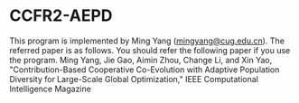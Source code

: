 # CCFR2-AEPD
This program is implemented by Ming Yang (mingyang@cug.edu.cn).
The referred paper is as follows. You should refer the following paper if you use the program.
Ming Yang, Jie Gao, Aimin Zhou, Change Li, and Xin Yao, "Contribution-Based Cooperative Co-Evolution with Adaptive Population Diversity for Large-Scale Global Optimization," IEEE Computational Intelligence Magazine
